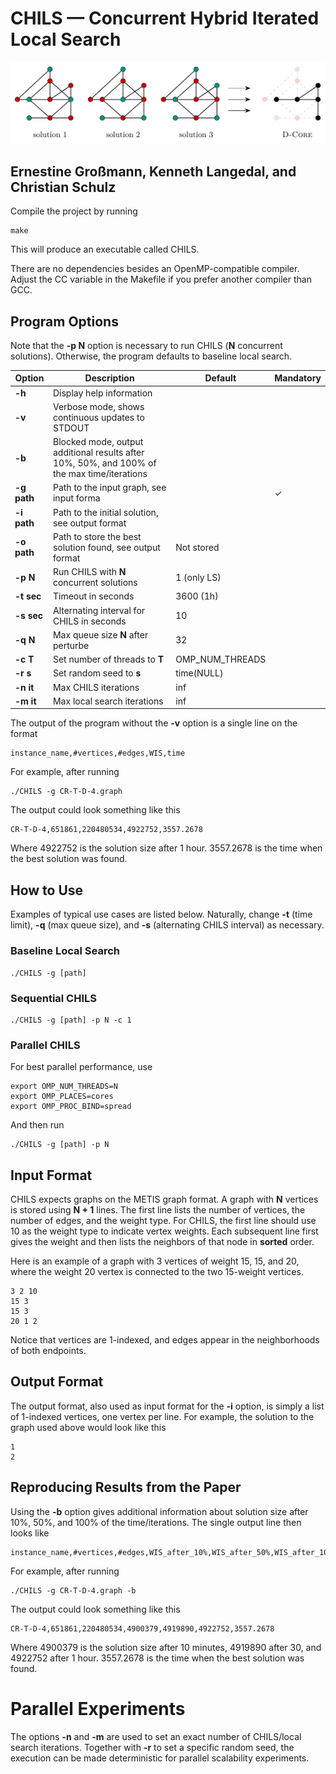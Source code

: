 # CHILS &mdash; Concurrent Hybrid Iterated Local Search

![CHILS illustration](CHILS.png)

## Ernestine Großmann, Kenneth Langedal, and Christian Schulz

Compile the project by running
```
make
```
This will produce an executable called CHILS.

There are no dependencies besides an OpenMP-compatible compiler. Adjust the CC variable in the Makefile if you prefer another compiler than GCC.

## Program Options

Note that the **-p N** option is necessary to run CHILS (**N** concurrent solutions). Otherwise, the program defaults to baseline local search.

| Option | Description | Default | Mandatory
|-|-|-|-
| **-h** | Display help information | | 
| **-v** | Verbose mode, shows continuous updates to STDOUT | |
| **-b** | Blocked mode, output additional results after 10%, 50%, and 100% of the  max time/iterations | |
| **-g path** | Path to the input graph, see input forma | | &check;
| **-i path** | Path to the initial solution, see output format | |
| **-o path** | Path to store the best solution found, see output format | Not stored |
| **-p N** | Run CHILS with **N** concurrent solutions | 1 (only LS) |
| **-t sec** | Timeout in seconds | 3600 (1h) |
| **-s sec** | Alternating interval for CHILS in seconds | 10 |
| **-q N** | Max queue size **N** after perturbe | 32 |
| **-c T** | Set number of threads to **T** | OMP_NUM_THREADS |
| **-r s** | Set random seed to **s** | time(NULL) |
| **-n it** | Max CHILS iterations | inf |
| **-m it** | Max local search iterations | inf |

The output of the program without the **-v** option is a single line on the format
```
instance_name,#vertices,#edges,WIS,time
```
For example, after running
```
./CHILS -g CR-T-D-4.graph
```
The output could look something like this
```
CR-T-D-4,651861,220480534,4922752,3557.2678
```
Where 4922752 is the solution size after 1 hour. 3557.2678 is the time when the best solution was found.

## How to Use

Examples of typical use cases are listed below. Naturally, change **-t** (time limit), **-q** (max queue size), and **-s** (alternating CHILS interval) as necessary.

### Baseline Local Search

```
./CHILS -g [path]
```

### Sequential CHILS

```
./CHILS -g [path] -p N -c 1
```

### Parallel CHILS

For best parallel performance, use
```
export OMP_NUM_THREADS=N
export OMP_PLACES=cores
export OMP_PROC_BIND=spread
```

And then run

```
./CHILS -g [path] -p N
```

## Input Format

CHILS expects graphs on the METIS graph format. A graph with **N** vertices is stored using **N + 1** lines. The first line lists the number of vertices, the number of edges, and the weight type. For CHILS, the first line should use 10 as the weight type to indicate vertex weights. Each subsequent line first gives the weight and then lists the neighbors of that node in **sorted** order.

Here is an example of a graph with 3 vertices of weight 15, 15, and 20, where the weight 20 vertex is connected to the two 15-weight vertices.

```
3 2 10
15 3
15 3
20 1 2
```

Notice that vertices are 1-indexed, and edges appear in the neighborhoods of both endpoints.

## Output Format

The output format, also used as input format for the **-i** option, is simply a list of 1-indexed vertices, one vertex per line. For example, the solution to the graph used above would look like this

```
1
2
```

## Reproducing Results from the Paper

Using the **-b** option gives additional information about solution size after 10%, 50%, and 100% of the time/iterations. The single output line then looks like
```
instance_name,#vertices,#edges,WIS_after_10%,WIS_after_50%,WIS_after_100%,time
```
For example, after running
```
./CHILS -g CR-T-D-4.graph -b
```
The output could look something like this
```
CR-T-D-4,651861,220480534,4900379,4919890,4922752,3557.2678
```
Where 4900379 is the solution size after 10 minutes, 4919890 after 30, and 4922752 after 1 hour. 3557.2678 is the time when the best solution was found.

# Parallel Experiments

The options **-n** and **-m** are used to set an exact number of CHILS/local search iterations. Together with **-r** to set a specific random seed, the execution can be made deterministic for parallel scalability experiments.